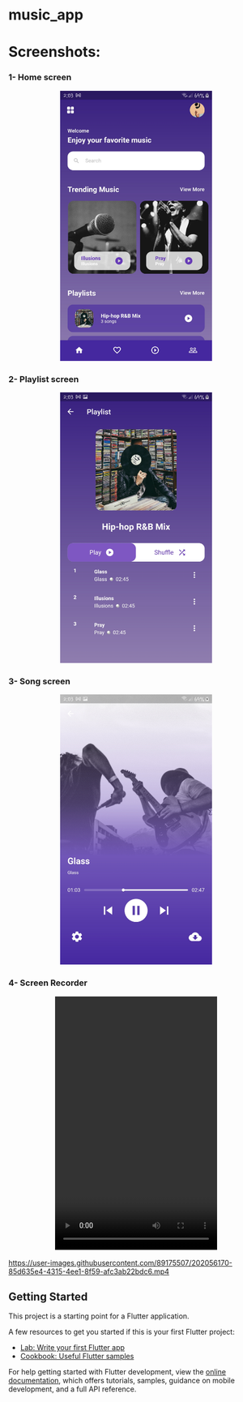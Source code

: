 # music_app

# Screenshots:

<h3> 1- Home screen </h3>

<p align="center">
  <img src="Screenshots/1.jpg" width="300" hight=500  title="1- Home screen">
</p>

<h3> 2- Playlist screen </h3>

<p align="center">
  <img src="Screenshots/2.jpg" width="300" hight=500  title="2- Playlist screen">
</p>
<h3> 3- Song screen </h3>

<p align="center">
  <img src="Screenshots/3.jpg" width="300" hight=500  title="3- Song screen">
</p>
<h3> 4- Screen Recorder </h3>
<p align="center">
  <video width="320" height="500" autoplay>
  <source src="https://user-images.githubusercontent.com/89175507/202056170-85d635e4-4315-4ee1-8f59-afc3ab22bdc6.mp4" type="video/mp4">
Your browser does not support the video tag.
</video>

https://user-images.githubusercontent.com/89175507/202056170-85d635e4-4315-4ee1-8f59-afc3ab22bdc6.mp4

</p>

## Getting Started

This project is a starting point for a Flutter application.

A few resources to get you started if this is your first Flutter project:

- [Lab: Write your first Flutter app](https://docs.flutter.dev/get-started/codelab)
- [Cookbook: Useful Flutter samples](https://docs.flutter.dev/cookbook)

For help getting started with Flutter development, view the
[online documentation](https://docs.flutter.dev/), which offers tutorials,
samples, guidance on mobile development, and a full API reference.
